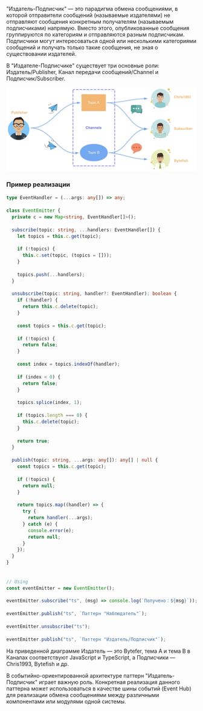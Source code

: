 
"Издатель-Подписчик" — это парадигма обмена сообщениями, в которой отправители сообщений (называемые издателями) не отправляют сообщения конкретным получателям (называемым подписчиками) напрямую. Вместо этого, опубликованные сообщения группируются по категориям и отправляются разным подписчикам. Подписчики могут интересоваться одной или несколькими категориями сообщений и получать только такие сообщения, не зная о существовании издателей.

В "Издателе-Подписчике" существует три основные роли: Издатель/Publisher, Канал передачи сообщений/Channel и Подписчик/Subscriber.

![Alt text](./assets/Издатель-Подписчик%20~%20Pub%20Sub.png)


### Пример реализации

```ts
type EventHandler = (...args: any[]) => any;

class EventEmitter {
  private c = new Map<string, EventHandler[]>();

  subscribe(topic: string, ...handlers: EventHandler[]) {
    let topics = this.c.get(topic);

    if (!topics) {
      this.c.set(topic, (topics = []));
    }

    topics.push(...handlers);
  }

  unsubscribe(topic: string, handler?: EventHandler): boolean {
    if (!handler) {
      return this.c.delete(topic);
    }

    const topics = this.c.get(topic);

    if (!topics) {
      return false;
    }

    const index = topics.indexOf(handler);

    if (index < 0) {
      return false;
    }

    topics.splice(index, 1);

    if (topics.length === 0) {
      this.c.delete(topic);
    }

    return true;
  }

  publish(topic: string, ...args: any[]): any[] | null {
    const topics = this.c.get(topic);

    if (!topics) {
      return null;
    }

    return topics.map((handler) => {
      try {
        return handler(...args);
      } catch (e) {
        console.error(e);
        return null;
      }
    });
  }
}


// Using
const eventEmitter = new EventEmitter();

eventEmitter.subscribe("ts", (msg) => console.log(`Получено：${msg}`));

eventEmitter.publish("ts", `Паттерн "Наблюдатель"`);

eventEmitter.unsubscribe("ts");

eventEmitter.publish("ts", `Паттерн "Издатель/Подписчик"`);
```


На приведенной диаграмме Издатель — это Bytefer, тема A и тема B в Каналах соответствуют JavaScript и TypeScript, а Подписчики — Chris1993, Bytefish и др.

В событийно-ориентированной архитектуре паттерн "Издатель-Подписчик" играет важную роль. Конкретная реализация данного паттерна может использоваться в качестве шины событий (Event Hub) для реализации обмена сообщениями между различными компонентами или модулями одной системы.
